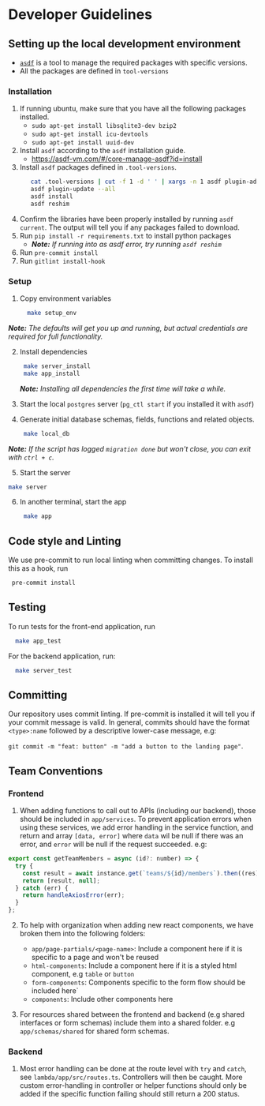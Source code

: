 # Developer Guidelines

## Setting up the local development environment

- [`asdf`](https://asdf-vm.com/#/core-manage-asdf) is a tool to manage the required packages with specific versions.
- All the packages are defined in `tool-versions`

### Installation

1. If running ubuntu, make sure that you have all the following packages installed.
   - `sudo apt-get install libsqlite3-dev bzip2`
   - `sudo apt-get install icu-devtools`
   - `sudo apt-get install uuid-dev`
1. Install `asdf` according to the `asdf` installation guide.
   - https://asdf-vm.com/#/core-manage-asdf?id=install
1. Install `asdf` packages defined in `.tool-versions`.
   ```sh
      cat .tool-versions | cut -f 1 -d ' ' | xargs -n 1 asdf plugin-add || true
      asdf plugin-update --all
      asdf install
      asdf reshim
   ```
1. Confirm the libraries have been properly installed by running `asdf current`. The output will tell you if any packages failed to download.
1. Run `pip install -r requirements.txt` to install python packages
   - _**Note:** If running into as asdf error, try running `asdf reshim`_
1. Run `pre-commit install`
1. Run `gitlint install-hook`

### Setup

1. Copy environment variables
   ```sh
     make setup_env
   ```

_**Note:** The defaults will get you up and running, but actual credentials are required for full functionality._

2. Install dependencies

   ```sh
    make server_install
    make app_install
   ```

   _**Note:** Installing all dependencies the first time will take a while._

3. Start the local `postgres` server (`pg_ctl start` if you installed it with `asdf`)
4. Generate initial database schemas, fields, functions and related objects.
   ```sh
    make local_db
   ```

_**Note:** If the script has logged `migration done` but won't close, you can exit with `ctrl + c`._

5. Start the server

```sh
make server
```

6. In another terminal, start the app
   ```sh
    make app
   ```

## Code style and Linting

We use pre-commit to run local linting when committing changes. To install this as a hook, run

```sh
 pre-commit install
```

## Testing

To run tests for the front-end application, run

```sh
  make app_test
```

For the backend application, run:

```sh
  make server_test
```

## Committing

Our repository uses commit linting. If pre-commit is installed it will tell you if your commit message is valid.
In general, commits should have the format `<type>:name` followed by a descriptive lower-case message, e.g:

`git commit -m "feat: button" -m "add a button to the landing page"`.

## Team Conventions

### Frontend

1. When adding functions to call out to APIs (including our backend), those should be included in `app/services`. To prevent
   application errors when using these services, we add error handling in the service function, and return and array
   `[data, error]` where `data` wil be null if there was an error, and `error` will be null if the request succeeded. e.g:

```javascript
export const getTeamMembers = async (id?: number) => {
  try {
    const result = await instance.get(`teams/${id}/members`).then((res) => res.data);
    return [result, null];
  } catch (err) {
    return handleAxiosError(err);
  }
};
```

2. To help with organization when adding new react components, we have broken them into the following folders:

   - `app/page-partials/<page-name>`: Include a component here if it is specific to a page and won't be reused
   - `html-components`: Include a component here if it is a styled html component, e.g `table` or `button`
   - `form-components`: Components specific to the form flow should be included here`
   - `components`: Include other components here

3. For resources shared between the frontend and backend (e.g shared interfaces or form schemas)
   include them into a shared folder. e.g `app/schemas/shared` for shared form schemas.

### Backend

1. Most error handling can be done at the route level with `try` and `catch`, see `lambda/app/src/routes.ts`.
   Controllers will then be caught. More custom error-handling in controller or helper functions should only
   be added if the specific function failing should still return a 200 status.
